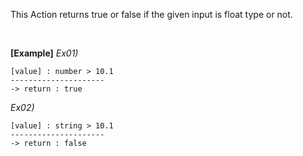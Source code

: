This Action returns true or false if the given input is float type or not.

<br/>

**[Example]**
*Ex01)*
```
[value] : number > 10.1
---------------------
-> return : true
```
*Ex02)*
```
[value] : string > 10.1
---------------------
-> return : false
```
